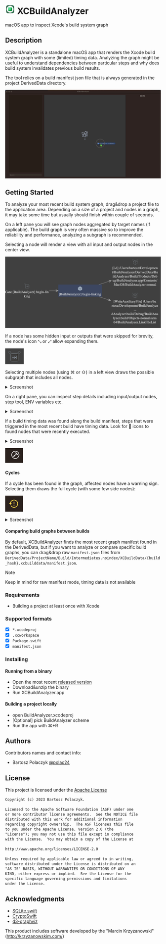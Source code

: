 # ![icon](docs/img/icon.png) XCBuildAnalyzer

macOS app to inspect Xcode's build system graph

## Description

XCBuildAnalyzer is a standalone macOS app that renders the Xcode build system graph with some (limited) timing data. Analyzing the graph might be useful to understand dependencies between particular steps and why does build system invalidates previous build results. 

The tool relies on a build manifest json file that is always generated in the project DerivedData directory.

![Demo](docs/img/demo.gif)

## Getting Started

To analyze your most recent build system graph, drag&drop a project file to the application area. Depending on a size of a project and nodes in a graph, it may take some time but usually should finish within couple of seconds.

On a left pane you will see graph nodes aggregated by target names (if applicable). The build graph is very often massive so to improve the reliability and performance, analyzing a subgraph is recommended.

Selecting a node will render a view with all input and output nodes in the center view.

![Main graph](docs/img/graph.png)

If a node has some hidden input or outputs that were skipped for brevity, the node's icon ⤡ or ⤢ allow expanding them.

![Expanding nodes](docs/img/expand.png)

Selecting multiple nodes (using ⌘ or ⇧) in a left view draws the possible subgraph that includes all nodes.

<details>
  <summary>Screenshot</summary>

![Expanding nodes](docs/img/subgraph.png)

</details>

On a right pane, you can inspect step details including input/output nodes, step tool, ENV variables etc.

<details>
  <summary>Screenshot</summary>

![Expanding nodes](docs/img/details.png)

</details>

If a build timing data was found along the build manifest, steps that were triggered in the most recent build have timing data. Look for 🔨 icons to found nodes that were recently executed.

<details>
  <summary>Screenshot</summary>

![Expanding nodes](docs/img/timing.png)

</details>


![Expanding nodes](docs/img/executed.png)

#### Cycles

If a cycle has been found in the graph, affected nodes have a warning sign. Selecting them draws the full cycle (with some few side nodes):

![Expanding nodes](docs/img/cycle_warning.png)

<details>
  <summary>Screenshot</summary>

![Expanding nodes](docs/img/cycle.png)

</details>

#### Comparing build graphs between builds

By default, XCBuildAnalyzer finds the most recent graph manifest found in the DerivedData, but if you want to analyze or compare specific build graphs, you can drag&drop raw `manifest.json` files from `DerivedData/ProjectName/Build/Intermediates.noindex/XCBuildData/{build_hash}.xcbuilddata/manifest.json`. 

> [!NOTE]
> Keep in mind for raw manifest mode, timing data is not available

### Requirements

* Building a project at least once with Xcode

### Supported formats

- [x] `*.xcodeproj`
- [x] `.xcworkspace`
- [x] `Package.swift`
- [x] `manifest.json`

### Installing

#### Running from a binary

* Open the most recent [released version](https://github.com/polac24/XCBuildAnalyzer/releases)
* Download&unzip the binary
* Run XCBuildAnalyzer.app

#### Building a project locally

* open BuildAnalyzer.xcodeproj
* [Optional] pick BuildAnalyzer scheme
* Run the app with ⌘+R


## Authors

Contributors names and contact info:

* Bartosz Polaczyk [@polac24](https://github.com/polac24)

## License

This project is licensed under the [Apache License](LICENSE)

```
Copyright (c) 2023 Bartosz Polaczyk.

Licensed to the Apache Software Foundation (ASF) under one
or more contributor license agreements.  See the NOTICE file
distributed with this work for additional information
regarding copyright ownership.  The ASF licenses this file
to you under the Apache License, Version 2.0 (the
"License"); you may not use this file except in compliance
with the License.  You may obtain a copy of the License at

http://www.apache.org/licenses/LICENSE-2.0

Unless required by applicable law or agreed to in writing,
software distributed under the License is distributed on an
"AS IS" BASIS, WITHOUT WARRANTIES OR CONDITIONS OF ANY
KIND, either express or implied.  See the License for the
specific language governing permissions and limitations
under the License.
```

## Acknowledgments

* [SQLite.swift](https://github.com/stephencelis/SQLite.swift)
* [CryptoSwift](https://github.com/krzyzanowskim/CryptoSwift)
* [d3-graphviz](https://github.com/magjac/d3-graphviz)

This product includes software developed by the "Marcin Krzyzanowski" (http://krzyzanowskim.com/)
